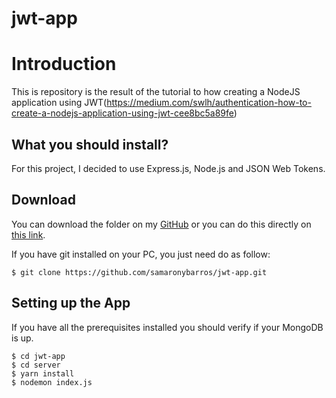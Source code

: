 # jwt-app

# Introduction

This is repository is the result of the tutorial to how creating a NodeJS application using JWT(https://medium.com/swlh/authentication-how-to-create-a-nodejs-application-using-jwt-cee8bc5a89fe)

## What you should install?

For this project, I decided to use Express.js, Node.js and JSON Web Tokens.

## Download

You can download the folder on my [GitHub](https://github.com/samaronybarros/) or you can do this directly on [this link](https://github.com/samaronybarros/jwt-app).

If you have git installed on your PC, you just need do as follow:

```
$ git clone https://github.com/samaronybarros/jwt-app.git
```

## Setting up the App

If you have all the prerequisites installed you should verify if your MongoDB is up.

```
$ cd jwt-app
$ cd server
$ yarn install
$ nodemon index.js
```
